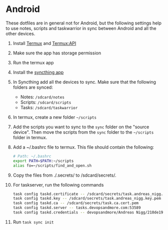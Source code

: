 # Android

These dotfiles are in general not for Android, but the following settings help
to use notes, scripts and taskwarrior in sync between Android and all the other
devices.

1. Install [Termux](https://termux.com/) and [Termux:API](https://play.google.com/store/apps/details?id=com.termux)
2. Make sure the app has storage permission
3. Run the termux app
4. Install the [syncthing app](https://play.google.com/store/search?q=syncthing)
5. In Syncthing add all the devices to sync. Make sure that the following folders
   are synced:
   - Notes: `/sdcard/notes`
   - Scripts: `/sdcard/scripts`
   - Tasks: `/sdcard/taskwarrior`
6. In termux, create a new folder `~/scripts`
7. Add the scripts you want to sync to the `sync` folder on the "source device".
   Then move the scripts from the `sync` folder to the `~/scripts` folder in termux.
8. Add a ~/.bashrc file to termux. This file should contain the following:

   ```bash
   # Path: ~/.bashrc
   export PATH=$PATH:~/scripts
   alias fo=~/scripts/find_and_open.sh
   ```

9. Copy the files from ./.secrets/ to /sdcard/secrets/.
10. For taskserver, run the following commands

    ```bash
    task config taskd.certificate -- /sdcard/secrets/task.andreas_nigg.cert.pem
    task config taskd.key -- /sdcard/secrets/task.andreas_nigg.key.pem
    task config taskd.ca -- /sdcard/secrets/task.ca.cert.pem
    task config taskd.server -- tasks.devopsandmore.com:53589
    task config taskd.credentials -- devopsandmore/Andreas Nigg/210de195-3cf3-4b91-b18d-e54450048630
    ```

11. Run `task sync init`
